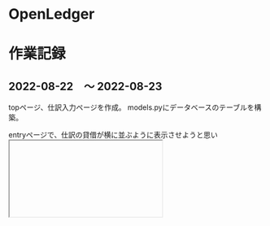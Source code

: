 # OpenLedger



# 作業記録

## 2022-08-22　〜 2022-08-23
topページ、仕訳入力ページを作成。
models.pyにデータベースのテーブルを構築。

entryページで、仕訳の貸借が横に並ぶように表示させようと思い <iframe> と debit_side.html（子）, credit_side.html（子） を使って表示させるところまではできたが、
いざentry.html（親）でsubmitしてみたら子要素の情報がPOSTできなかった。解決できず保留中。

## 2022-08-24
勘定科目リストを作成。
地道にadmin画面に打ち込んだのち、 manage.py dumpdata journal.account > account.json にて出力。
vscodeのjson整形機能に思わず「おー」と声が出た。
Gitを入れていたものの add, commit, push していなかったので、これらを実行

* Gitカンペ
  * git add .
  * git commit
  * git push origin main

## 2022-08-25
試算表を表示するページ trial_balance.html を作成しようとして詰まる。
 * 仕訳テーブルから借方・貸方を集計しようとして、 Journal.objects.all() でデータを取得しようとしたがなぜか仕訳番号しか取得できなかった。仕方なく for ループで Journal.objects.get(pk=pk) として1行ずつ取得した。
 * 取得したデータ(dict形式)をhtmlで表示させようとしたけど表示されなかった。
 * 結局「総勘定元帳テーブル」がないと処理しにくい？「仕訳テーブル」と「総勘定元帳テーブル」は内容がかぶるからどちらか一つにしたい（軽量化のため）。
 * 試算表は view.py の中で完成させたい。どうしたらうまくいくか？

Journalテーブルからviews.pyの trial_balance にデータを引っ張ってきて、 trial_balance の中で仕訳の集計＆期末残高の計算（期首残高どうする？？？）をしたものを trial_balance.html に渡して表示する、みたいなことを実現したい。

## 2022-08-26
昨日の続きで trial_balance.html に取り組んだ。無事に試算表っぽい表示ができるようになった。
月次や四半期ではまだ表示できない。

entry.html で、勘定科目をプルダウンリストで選択できるようにしようとして詰まる。
プルダウンリストは作れたが、その値をどのようにPUSHすれば仕訳テーブルに取り込めるかわからなかった。


## 2022-08-27
django form に入力した値のPUSHの取得だが、
 <tag name="fuga"> {{ form.form }} </tag>
 みたいな感じで上手くいかないだろうか？

 models.py で、数値が入る予定の部分（科目コード等のコード）を、CharFieleからIntegerFieldに変更した。

 ## 2022-08-29
 entry.html で勘定科目の選択をプルダウンリストにすることはできたが、プルダウンリストの値を取得できない。 views.py の方で取得できることはできるが、 <form>タグ内の最後の仕訳科目しか抽出できない（各仕訳の勘定科目をリスト形式で取得できない）。
  >https://kleinblog.net/django-choice-field.html

 <tag value="xx">{{ account }}</tag>みたいなかんじでvalue に account を代入しようと Javascript を書いてみたが、うまくい方なかった。

 * プルダウンリストで表示した値を value に入れる方法を見つける。もしくはほかの方法を考える。
 * 複数のユーザー（利用者）がいる場合に、DBは各ユーザーごとに作ることになるのか？一般的なSNSの事例からユーザーとDBの関係を理解する。

 ## 2022-08-30
 ### 勘定科目のプルダウンリストの要素
 {% for account in accounts %}
  {{ account }}
{% endfor %}
↓
<select name="account" required id="id_accont">
<option value="11102">11102 小口現金</option>

選択された値は、"account" としてFormから送信されている。
<input>タグの name="debit-account" name="credit-account" は無視されている。

借方・貸方金額の一致チェックを javascript で行うことは成功したが、一致している場合にsubmit処理をすることができなかった。 if alert else submit をできるようにする。

## 2022-08-31
貸借金額の一致チェックは、javscriptを使ってブラウザ側で処理することがどうしてもうまくいかなかった。そのためバックエンドで実行することとした。
一方で、バックエンドで貸借不一致を検出した場合に元の仕訳入力ページに戻るが、戻った際にプルダウンリストで入力した勘定科目に元々入力していた値をいれることはできなかった。
プルダウンリストをやめて「入力フォーム＋サジェスチョン機能」に変えようとしたが、サジェスチョン機能をhtmlに落とし込むことができなかった（admin画面で実装することはできた）
> https://qiita.com/sukobuto/items/2ea0793608c0ca238367

テストのために作ってそのまま残してあるもの

### admin.py
@admin.register(TestTable)
class TestAdmin(admin.ModelAdmin):
    form = ChoiceAccountForm2

### forms.py
class ChoiceAccountForm2(forms.ModelForm):
    class Meta:
        model = TestTable
        fields = ('__all__')
        widgets = {
            'account': autocomplete.ModelSelect2(url='account-autocomplete')
        }


### OSSL > urls.py
    path('account-autocomplete/',views.AccountsAutoComplete.as_view(), name='account-autocomplete'),

### views.py
class AccountsAutoComplete(autocomplete.Select2QuerySetView):
    def get_queryset(self):

        qs = Account.objects.all()
        if self.q:
            qs = qs.filter()

        return qs

### OSSL > settings.py > INSTALLED_APP
    'dal',
    'dal_select2',
